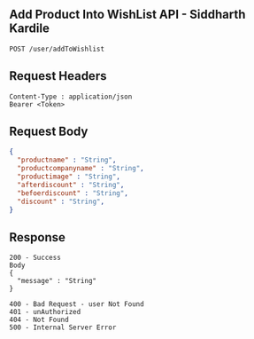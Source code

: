 ## Add Product Into WishList API - Siddharth Kardile
```
POST /user/addToWishlist
```

## Request Headers
```
Content-Type : application/json
Bearer <Token>

```
 
## Request Body
``` json 
{
  "productname" : "String",
  "productcompanyname" : "String",
  "productimage" : "String",
  "afterdiscount" : "String",
  "befoerdiscount" : "String",
  "discount" : "String",
}
```
## Response
```
200 - Success
Body
{
  "message" : "String"
}

400 - Bad Request - user Not Found
401 - unAuthorized
404 - Not Found
500 - Internal Server Error
